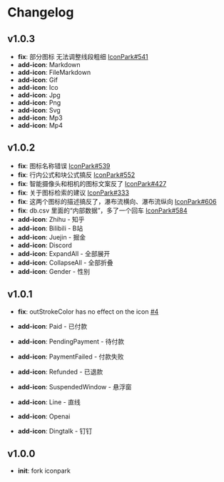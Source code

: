# Changelog

## v1.0.3

- **fix**: 部分图标 无法调整线段粗细 [IconPark#541](https://github.com/bytedance/IconPark/issues/541)
- **add-icon**: Markdown 
- **add-icon**: FileMarkdown
- **add-icon**: Gif
- **add-icon**: Ico
- **add-icon**: Jpg
- **add-icon**: Png
- **add-icon**: Svg
- **add-icon**: Mp3
- **add-icon**: Mp4

## v1.0.2

- **fix**: 图标名称错误 [IconPark#539](https://github.com/bytedance/IconPark/issues/539)
- **fix**: 行内公式和块公式搞反 [IconPark#552](https://github.com/bytedance/IconPark/issues/552)
- **fix**: 智能摄像头和相机的图标文案反了 [IconPark#427](https://github.com/bytedance/IconPark/issues/427)
- **fix**: 关于图标检索的建议 [IconPark#333](https://github.com/bytedance/IconPark/issues/333)
- **fix**: 这两个图标的描述搞反了，瀑布流横向、瀑布流纵向 [IconPark#606](https://github.com/bytedance/IconPark/issues/606)
- **fix**: db.csv 里面的“内部数据”，多了一个回车 [IconPark#584](https://github.com/bytedance/IconPark/issues/584)
- **add-icon**: Zhihu - 知乎
- **add-icon**: Bilibili - B站
- **add-icon**: Juejin - 掘金
- **add-icon**: Discord
- **add-icon**: ExpandAll - 全部展开
- **add-icon**: CollapseAll - 全部折叠
- **add-icon**: Gender - 性别

## v1.0.1

- **fix**: outStrokeColor has no effect on the icon [#4](https://github.com/icon-space/IconSpace/issues/4)

- **add-icon**: Paid - 已付款
- **add-icon**: PendingPayment - 待付款
- **add-icon**: PaymentFailed - 付款失败
- **add-icon**: Refunded - 已退款
- **add-icon**: SuspendedWindow - 悬浮窗
- **add-icon**: Line - 直线
- **add-icon**: Openai
- **add-icon**: Dingtalk - 钉钉

## v1.0.0

- **init**: fork iconpark
